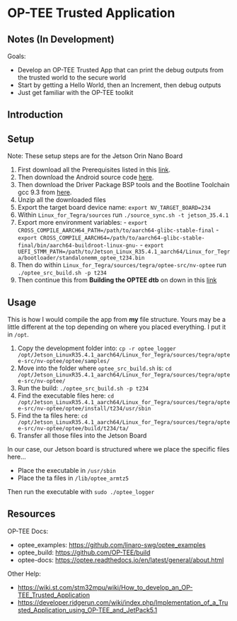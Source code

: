 # OP-TEE Trusted Application

## Notes (In Development)
Goals:
- Develop an OP-TEE Trusted App that can print the debug outputs from the trusted world to the secure world
- Start by getting a Hello World, then an Increment, then debug outputs
- Just get familiar with the OP-TEE toolkit

<!---
Note:
Packages I couldn't install
- netcat (installed subversions of netcat)
- lilibftdi-dev




--->

## Introduction

## Setup
Note: These setup steps are for the Jetson Orin Nano Board 
1.  First download all the Prerequisites listed in this [link](https://optee.readthedocs.io/en/latest/building/prerequisites.html#prerequisites).
2.  Then download the Android source code [here](https://source.android.com/docs/setup/download).
3.  Then download the Driver Package BSP tools and the Bootline Toolchain gcc 9.3 from [here](https://developer.nvidia.com/embedded/jetson-linux-r3541).
4.  Unzip all the downloaded files
5.  Export the target board device name: `export NV_TARGET_BOARD=234`
6.  Within `Linux_for_Tegra/sources` run `./source_sync.sh -t jetson_35.4.1`
7.  Export more environment variables:
        - `export CROSS_COMPILE_AARCH64_PATH=/path/to/aarch64-glibc-stable-final`
        - `export CROSS_COMPILE_AARCH64=/path/to/aarch64-glibc-stable-final/bin/aarch64-buildroot-linux-gnu-`
        - `export UEFI_STMM_PATH=/path/to/Jetson_Linux_R35.4.1_aarch64/Linux_for_Tegra/bootloader/standalonemm_optee_t234.bin`
8.  Then do within `Linux_for_Tegra/sources/tegra/optee-src/nv-optee` run `./optee_src_build.sh -p t234`
9.  Then continue this from __Building the OPTEE dtb__ on down in this [link](https://developer.ridgerun.com/wiki/index.php/Implementation_of_a_Trusted_Application_using_OP-TEE_and_JetPack5.1)

## Usage 
This is how I would compile the app from __my__ file structure. Yours may be a little different at the top depending on where you placed everything. I put it in `/opt`.

1. Copy the development folder into:
`cp -r optee_logger /opt/Jetson_LinuxR35.4.1_aarch64/Linux_for_Tegra/sources/tegra/optee-src/nv-optee/optee/samples/`
2. Move into the folder where `optee_src_build.sh` is:
`cd /opt/Jetson_LinuxR35.4.1_aarch64/Linux_for_Tegra/sources/tegra/optee-src/nv-optee/`
3. Run the build:
`./optee_src_build.sh -p t234`
4. Find the executable files here:
`cd /opt/Jetson_LinuxR35.4.1_aarch64/Linux_for_Tegra/sources/tegra/optee-src/nv-optee/optee/install/t234/usr/sbin`
5. Find the ta files here:
`cd /opt/Jetson_LinuxR35.4.1_aarch64/Linux_for_Tegra/sources/tegra/optee-src/nv-optee/optee/build/t234/ta/`
6. Transfer all those files into the Jetson Board

In our case, our Jetson board is structured where we place the specific files here...
- Place the executable in `/usr/sbin`
- Place the ta files in `/lib/optee_armtz5`

Then run the executable with `sudo ./optee_logger`

## Resources
OP-TEE Docs:
- optee_examples: https://github.com/linaro-swg/optee_examples
- optee_build: https://github.com/OP-TEE/build 
- optee-docs: https://optee.readthedocs.io/en/latest/general/about.html

Other Help:
- https://wiki.st.com/stm32mpu/wiki/How_to_develop_an_OP-TEE_Trusted_Application
- https://developer.ridgerun.com/wiki/index.php/Implementation_of_a_Trusted_Application_using_OP-TEE_and_JetPack5.1